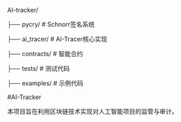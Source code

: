 

AI-tracker/


├── pycry/          # Schnorr签名系统


├── ai_tracer/      # AI-Tracer核心实现


├── contracts/      # 智能合约


├── tests/          # 测试代码


├── examples/       # 示例代码

#AI-Tracker


本项目旨在利用区块链技术实现对人工智能项目的监管与审计。
